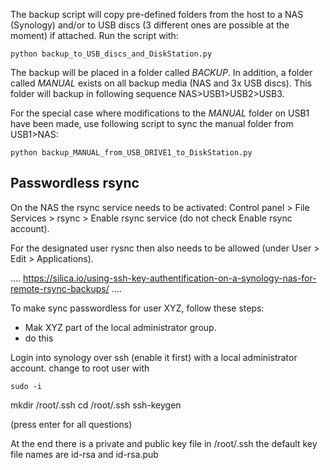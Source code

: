 The backup script will copy pre-defined folders from the host to a NAS (Synology) and/or to USB discs (3 different ones are possible at the moment) if attached.
Run the script with:

```
python backup_to_USB_discs_and_DiskStation.py
```

The backup will be placed in a folder called *BACKUP*. In addition, a folder called *MANUAL* exists on all backup media (NAS and 3x USB discs). This folder will backup in following sequence NAS>USB1>USB2>USB3.

For the special case where modifications to the *MANUAL* folder on USB1 have been made, use following script to sync the manual folder from USB1>NAS:
```
python backup_MANUAL_from_USB_DRIVE1_to_DiskStation.py
```

## Passwordless rsync

On the NAS the rsync service needs to be activated:
Control panel > File Services > rsync > Enable rsync service (do not check Enable rsync account).

For the designated user rysnc then also needs to be allowed (under User > Edit > Applications). 


....
https://silica.io/using-ssh-key-authentification-on-a-synology-nas-for-remote-rsync-backups/
....

To make sync passwordless for user XYZ, follow these steps:
- Mak XYZ part of the local administrator group.
- do this


Login into synology over ssh (enable it first) with a local administrator account.
change to root user with
```
sudo -i
```
mkdir /root/.ssh
cd /root/.ssh
ssh-keygen

(press enter for all questions)

At the end there is a private and public key file in /root/.ssh
the default key file names are id-rsa and id-rsa.pub


